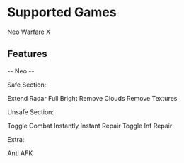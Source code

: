 #  Supported Games

Neo Warfare X

## Features

-- Neo --


Safe Section:


Extend Radar
Full Bright
Remove Clouds
Remove Textures

Unsafe Section:


Toggle Combat Instantly
Instant Repair
Toggle Inf Repair

Extra:


Anti AFK
